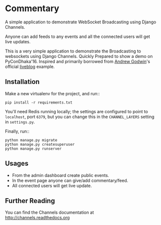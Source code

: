 Commentary
========

A simple application to demonstrate WebSocket Broadcasting using Django Channels.

Anyone can add feeds to any events and all the connected users
will get live updates.

This is a very simple application to demonstrate the Broadcasting to websockets using Django Channels.
Quickly Prepared to show a demo on PyConDhaka'16. Inspired and primarily borrowed from [Andrew Godwin](https://github.com/andrewgodwin)'s official
[liveblog](https://github.com/andrewgodwin/channels-examples/tree/master/liveblog) example.


Installation
------------

Make a new virtualenv for the project, and run::

    pip install -r requirements.txt

You'll need Redis running locally; the settings are configured to
point to ``localhost``, port ``6379``, but you can change this in the
``CHANNEL_LAYERS`` setting in ``settings.py``.

Finally, run::

    python manage.py migrate
    python manage.py createsuperuser
    python manage.py runserver


Usages
------------
- From the admin dashboard create public events.
- In the event page anyone can give/add commentary/feed.
- All connected users will get live update.


Further Reading
---------------

You can find the Channels documentation at http://channels.readthedocs.org
